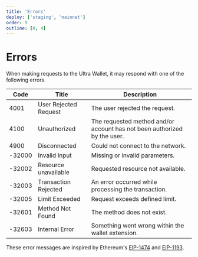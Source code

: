 ```yaml
---
title: 'Errors'
deploy: ['staging', 'mainnet']
order: 9
outline: [0, 4]
---
```


# Errors

When making requests to the Ultra Wallet, it may respond with one of the following errors.

| Code   | Title                 | Description                                                              |
| ------ | --------------------- | ------------------------------------------------------------------------ |
| 4001   | User Rejected Request | The user rejected the request.                                           |
| 4100   | Unauthorized          | The requested method and/or account has not been authorized by the user. |
| 4900   | Disconnected          | Could not connect to the network.                                        |
| -32000 | Invalid Input         | Missing or invalid parameters.                                           |
| -32002 | Resource unavailable  | Requested resource not available.                                        |
| -32003 | Transaction Rejected  | An error occurred while processing the transaction.                      |
| -32005 | Limit Exceeded        | Request exceeds defined limit.                                           |
| -32601 | Method Not Found      | The method does not exist.                                               |
| -32603 | Internal Error        | Something went wrong within the wallet extension.                        |

These error messages are inspired by Ethereum's [EIP-1474](https://eips.ethereum.org/EIPS/eip-1474#error-codes) and [EIP-1193](https://eips.ethereum.org/EIPS/eip-1193#provider-errors).
